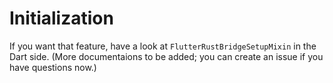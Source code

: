 # Initialization

If you want that feature, have a look at `FlutterRustBridgeSetupMixin` in the Dart side. (More documentaions to be added; you can create an issue if you have questions now.)
